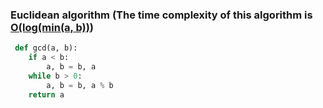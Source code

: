 ### Euclidean algorithm (The time complexity of this algorithm is [O(log(min(a, b))](https://www.geeksforgeeks.org/time-complexity-of-euclidean-algorithm/))

```python
 def gcd(a, b):
    if a < b:
        a, b = b, a
    while b > 0:
        a, b = b, a % b
    return a
```